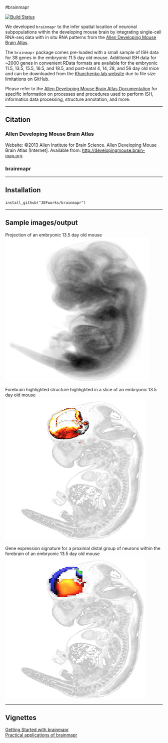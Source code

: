 #brainmapr

[![Build Status](https://travis-ci.org/JEFworks/brainmapr.svg?branch=master)](https://travis-ci.org/JEFworks/brainmapr)

We developed `brainmapr` to the infer spatial location of neuronal subpopulations within the developing mouse brain by integrating single-cell RNA-seq data with in situ RNA patterns from the [Allen Developing Mouse Brain Atlas](http://mouse.brain-map.org/).

The `brainmapr` package comes pre-loaded with a small sample of ISH data for 38 genes in the embryonic 11.5 day old mouse. Additional ISH data for ~2000 genes in convenient RData formats are available for the embryonic 11.5, 13.5, 15.5, 16.5, and 18.5, and post-natal 4, 14, 28, and 56 day old mice and can be downloaded from the [Kharchenko lab website](http://pklab.med.harvard.edu/jean/brainmapr/data-raw/) due to file size limitations on GitHub. 

Please refer to the [Allen Developing Mouse Brain Atlas Documentation](http://help.brain-map.org/display/mousebrain/Documentation) for specific information on processes and procedures used to perform ISH, informatics data processing, structure annotation, and more. 

---

## Citation

### Allen Developing Mouse Brain Atlas
Website: ©2013 Allen Institute for Brain Science. Allen Developing Mouse Brain Atlas [Internet]. Available from: http://developingmouse.brain-map.org.

### brainmapr

---

## Installation
`install_github("JEFworks/brainmapr")`

---

## Sample images/output
Projection of an embryonic 13.5 day old mouse  
![](sample_images/mouse_projection.png)


Forebrain highlighted structure highlighted in a slice of an embryonic 13.5 day old mouse  
![](sample_images/mouse_slice_forebrain.png)


Gene expression signature for a proximal distal group of neurons within the forebrain of an embryonic 13.5 day old mouse  
![](sample_images/mouse_slice_gene_exp.png)

---

## Vignettes
[Getting Started with brainmapr](vignettes/brainmapr-vignette.md)  
[Practical applications of brainmapr](vignettes/pagoda-vignette.md)
